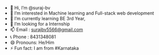 - 👋 Hi, I’m @suraj-bv
- 👀 I’m interested in Machine learning and Full-stack web development
- 🌱 I’m currently learning BE 3rd Year,
- 💞️ I’m looking for a Internship
- 📫 Email : surajbv5566@gmail.com
- 📞 Phone : 8431348081
- 😄 Pronouns: He/Him
- ⚡ Fun fact: I am from #Karnataka

<!---
suraj-bv/suraj-bv is a ✨ special ✨ repository because its `README.md` (this file) appears on your GitHub profile.
You can click the Preview link to take a look at your changes.
--->
